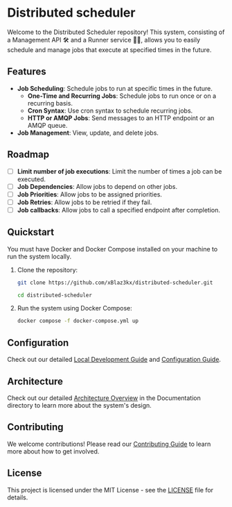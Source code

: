 # Distributed scheduler

Welcome to the Distributed Scheduler repository!
This system, consisting of a Management API 🛠️ and a Runner service 🏃‍♀️, allows you to easily schedule and manage jobs
that execute at specified times in the future.

## Features

- **Job Scheduling**: Schedule jobs to run at specific times in the future.
    - **One-Time and Recurring Jobs**: Schedule jobs to run once or on a recurring basis.
    - **Cron Syntax**: Use cron syntax to schedule recurring jobs.
    - **HTTP or AMQP Jobs**: Send messages to an HTTP endpoint or an AMQP queue.
- **Job Management**: View, update, and delete jobs.

## Roadmap

- [ ] **Limit number of job executions**: Limit the number of times a job can be executed.
- [ ] **Job Dependencies**: Allow jobs to depend on other jobs.
- [ ] **Job Priorities**: Allow jobs to be assigned priorities.
- [ ] **Job Retries**: Allow jobs to be retried if they fail.
- [ ]  **Job callbacks**: Allow jobs to call a specified endpoint after completion.

## Quickstart

You must have Docker and Docker Compose installed on your machine to run the system locally.

1. Clone the repository:

    ```bash
    git clone https://github.com/xBlaz3kx/distributed-scheduler.git
    
    cd distributed-scheduler
    ```

2. Run the system using Docker Compose:

    ```bash
    docker compose -f docker-compose.yml up
    ```

## Configuration

Check out our
detailed [Local Development Guide](./documentation/development.md) and [Configuration Guide](./documentation/configuration.md).

## Architecture

Check out our detailed [Architecture Overview](./documentation/architecture.md) in the Documentation directory to learn
more about the system's design.

## Contributing

We welcome contributions! Please read our [Contributing Guide](CONTRIBUTING.md) to learn more about how
to get involved.

## License

This project is licensed under the MIT License - see the [LICENSE](LICENSE.md) file for details.